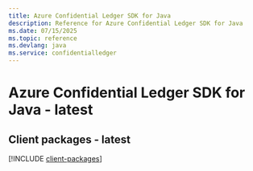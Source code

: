 ```yaml
---
title: Azure Confidential Ledger SDK for Java
description: Reference for Azure Confidential Ledger SDK for Java
ms.date: 07/15/2025
ms.topic: reference
ms.devlang: java
ms.service: confidentialledger
---
```

# Azure Confidential Ledger SDK for Java - latest

## Client packages - latest
[!INCLUDE [client-packages](confidential-ledger-client-index.md)]